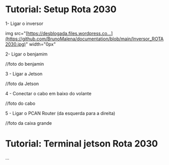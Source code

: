 # Tutorial: Setup Rota 2030  
1- Ligar o inversor

img src="[https://desblogada.files.wordpress.co...](https://github.com/BrunoMalena/documentation/blob/main/Inversor_ROTA2030.jpg)" width="0px"

2- Ligar o benjamim

//foto do benjamin

3 - Ligar a Jetson

//foto da Jetson

4 - Conectar o cabo em baixo do volante

//foto do cabo

5 - Ligar o PCAN Router (da esquerda para a direita)

//foto da caixa grande

# Tutorial: Terminal jetson Rota 2030

...
